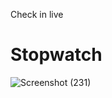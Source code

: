 Check in live 
# Stopwatch
![Screenshot (231)](https://github.com/jvsdo/Stopwatch/assets/46056798/3fb15856-2703-4897-aaac-6a4cb97cad69)
